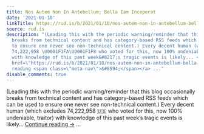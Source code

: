 ```yaml
---
title: Nos Autem Non In Antebellum; Bella Iam Inceperat
date: '2021-01-10'
linkTitle: https://rud.is/b/2021/01/10/nos-autem-non-in-antebellum-bella-iam-inceperat/
source: rud.is
description: "(Leading this with the periodic warning/reminder that this blog occasionally
  breaks from technical content and has category-based RSS feeds which can be used
  to ensure one never see non-technical content.) Every decent human (which excludes
  74,222,958 \U0001F1FA\U0001F1F8 who voted for this, now 100% undeniable, traitor)
  with knowledge of this past week&#8217;s tragic events is likely... <a class=\"more-link\"
  href=\"https://rud.is/b/2021/01/10/nos-autem-non-in-antebellum-bella-iam-inceperat/\">Continue
  reading <span class=\"meta-nav\">&#8594;</span></a> ..."
disable_comments: true
---
```

(Leading this with the periodic warning/reminder that this blog occasionally breaks from technical content and has category-based RSS feeds which can be used to ensure one never see non-technical content.) Every decent human (which excludes 74,222,958 🇺🇸 who voted for this, now 100% undeniable, traitor) with knowledge of this past week&#8217;s tragic events is likely... <a class="more-link" href="https://rud.is/b/2021/01/10/nos-autem-non-in-antebellum-bella-iam-inceperat/">Continue reading <span class="meta-nav">&#8594;</span></a> ...